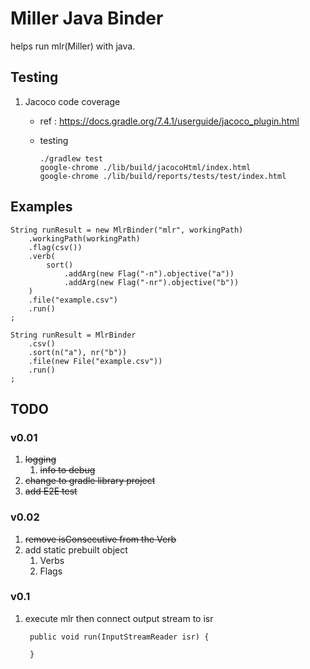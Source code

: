 # Miller Java Binder

helps run mlr(Miller) with java.

## Testing

1. Jacoco code coverage
	* ref : https://docs.gradle.org/7.4.1/userguide/jacoco_plugin.html
	* testing

		```
		./gradlew test
		google-chrome ./lib/build/jacocoHtml/index.html
		google-chrome ./lib/build/reports/tests/test/index.html
		```
## Examples

	String runResult = new MlrBinder("mlr", workingPath)
		.workingPath(workingPath)
		.flag(csv())
		.verb(
			sort()
				.addArg(new Flag("-n").objective("a"))
				.addArg(new Flag("-nr").objective("b"))
		)
		.file("example.csv")
		.run()
	;

	String runResult = MlrBinder
		.csv()
		.sort(n("a"), nr("b"))
		.file(new File("example.csv"))
		.run()
	;

## TODO

### v0.01

1. ~~logging~~
	1. ~~info to debug~~
1. ~~change to gradle library project~~
1. ~~add E2E test~~

### v0.02

1. ~~remove isConsecutive from the Verb~~
1. add static prebuilt object
	1. Verbs
	1. Flags

### v0.1

1. execute mlr then connect output stream to isr

		public void run(InputStreamReader isr) {

		}